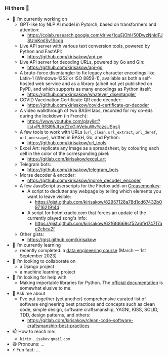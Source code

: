 ### Hi there 👋

- 🔭 I’m currently working on
    - GPT-like toy NLP AI model in Pytorch, based on transformers and attention:
        - https://colab.research.google.com/drive/1guEjOhH50DwzNnldFJSUInKmISv1Scog
    - Live API server with various text conversion tools, powered by Python and FastAPI:
        - https://github.com/kirisakow/api-py
    - Live API server for decoding URLs, powered by Go and Gin:
        - https://github.com/kirisakow/api-go
    - A brute-force disentangler to fix legacy character encodings like Latin-1 (Windows-1252 or ISO 8859-1), available as both a self-hosted web service and as a library (albeit not yet published on PyPI), and which supports as many encodings as Python itself:
        - https://github.com/kirisakow/whatever_disentangler
    - COVID Vaccination Certificate QR code decoder:
        - https://github.com/kirisakow/covid-certificate-qr-decoder
    - A video walkthrough of two BASH labs, recorded for my co-eds during the lockdown (in French):
        - https://www.youtube.com/playlist?list=PL9fSl95JfzxZ2cGihVebuWvYczsUSpsIj
    - A few tools to work with URLs (`url_clean`, `url_extract`, `url_deref`, `url_unescape`), written in BASH, Go, and Python:
        - https://github.com/kirisakow/url_tools
    - Excel Art: replicate any image as a spreadsheet, by colouring each cell in the color of the corresponding pixel:
        - https://gitlab.com/kirisakow/excel_art
    - Telegram bots:
        - https://github.com/kirisakow/telegram_bots
    - Morse decoder & encoder:
        - https://github.com/kirisakow/morse_decoder_encoder
    - A few JavaScript userscripts for the Firefox add-on [Greasemonkey](https://wiki.greasespot.net/Greasemonkey):
        - A script to declutter any webpage by telling which elements you want to leave visible:
            - https://gist.github.com/kirisakow/82957128a78d1cd67432b0971621914d
        - A script for hotmixradio.com that forces an update of the currently played song's info:
            - https://gist.github.com/kirisakow/62f6fd669cf52a6fe174717ae2cbca2f
    - Other gists:
        - https://gist.github.com/kirisakow
- 🌱 I’m currently learning
    - recently completed: a [data engineering course](https://github.com/kirisakow/formation-data-engineer-m2i) (March — 1st September 2023)
- 👯 I’m looking to collaborate on
    - a Django project
    - a machine learning project
- 🤔 I’m looking for help with
    - Making importable libraries for Python. The [official documentation](https://python-packaging-tutorial.readthedocs.io) is somewhat elusive to me.
- 💬 Ask me about
    - I've put together (yet another) comprehensive curated list of software engineering best practices and concepts such as clean code, simple design, software craftsmanship, YAGNI, KISS, SOLID, TDD, design patterns, and others:
        - https://gitlab.com/kirisakow/clean-code-software-craftsmanship-best-practices
- 📫 How to reach me:
    - `kirix` `.` `isakov` `gmail` `com`
- 😄 Pronouns: ...
- ⚡ Fun fact: ...
